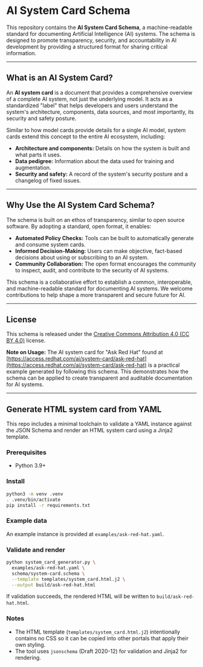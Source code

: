 # AI System Card Schema

This repository contains the **AI System Card Schema**, a machine-readable standard for documenting Artificial Intelligence (AI) systems. The schema is designed to promote transparency, security, and accountability in AI development by providing a structured format for sharing critical information.

***

## What is an AI System Card?

An **AI system card** is a document that provides a comprehensive overview of a complete AI system, not just the underlying model. It acts as a standardized "label" that helps developers and users understand the system's architecture, components, data sources, and most importantly, its security and safety posture.

Similar to how model cards provide details for a single AI model, system cards extend this concept to the entire AI ecosystem, including:
* **Architecture and components:** Details on how the system is built and what parts it uses.
* **Data pedigree:** Information about the data used for training and augmentation.
* **Security and safety:** A record of the system's security posture and a changelog of fixed issues.

***

## Why Use the AI System Card Schema?

The schema is built on an ethos of transparency, similar to open source software. By adopting a standard, open format, it enables:
* **Automated Policy Checks:** Tools can be built to automatically generate and consume system cards.
* **Informed Decision-Making:** Users can make objective, fact-based decisions about using or subscribing to an AI system.
* **Community Collaboration:** The open format encourages the community to inspect, audit, and contribute to the security of AI systems.

This schema is a collaborative effort to establish a common, interoperable, and machine-readable standard for documenting AI systems. We welcome contributions to help shape a more transparent and secure future for AI.

***

## License

This schema is released under the [Creative Commons Attribution 4.0 (CC BY 4.0)](https://creativecommons.org/licenses/by/4.0/) license.

**Note on Usage:** The AI system card for "Ask Red Hat" found at [https://access.redhat.com/ai/system-card/ask-red-hat](https://access.redhat.com/ai/system-card/ask-red-hat) is a practical example generated by following this schema. This demonstrates how the schema can be applied to create transparent and auditable documentation for AI systems.

***

## Generate HTML system card from YAML

This repo includes a minimal toolchain to validate a YAML instance against the JSON Schema and render an HTML system card using a Jinja2 template.

### Prerequisites

- Python 3.9+

### Install

```bash
python3 -m venv .venv
. .venv/bin/activate
pip install -r requirements.txt
```

### Example data

An example instance is provided at `examples/ask-red-hat.yaml`.

### Validate and render

```bash
python system_card_generator.py \
  examples/ask-red-hat.yaml \
  schema/system-card.schema \
  --template templates/system_card.html.j2 \
  --output build/ask-red-hat.html
```

If validation succeeds, the rendered HTML will be written to `build/ask-red-hat.html`.

### Notes

- The HTML template (`templates/system_card.html.j2`) intentionally contains no CSS so it can be copied into other portals that apply their own styling.
- The tool uses `jsonschema` (Draft 2020-12) for validation and Jinja2 for rendering.
